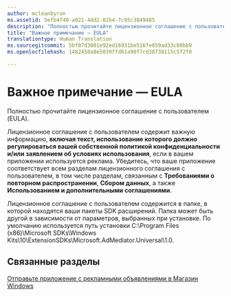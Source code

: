 ```yaml
---
author: mcleanbyron
ms.assetid: 5efb4f40-a021-4dd2-82b4-7c95c3849485
description: "Полностью прочитайте лицензионное соглашение с пользователем (EULA), чтобы узнать важные сведения."
title: "Важное примечание — EULA"
translationtype: Human Translation
ms.sourcegitcommit: 5bf07d3001e92ed16931be516fe059ad33c08bb9
ms.openlocfilehash: 1482450a8e5039ffd61a90f7cd38738115c5f2f0

---
```


# Важное примечание — EULA




Полностью прочитайте лицензионное соглашение с пользователем (EULA).

Лицензионное соглашение с пользователем содержит важную информацию, **включая текст, использование которого должно регулироваться вашей собственной политикой конфиденциальности и/или заявлением об условиях использования**, если в вашем приложении используется реклама. Убедитесь, что ваше приложение соответствует всем разделам лицензионного соглашения с пользователем, в том числе разделам, связанным с **Требованиями о повторном распространении**, **Сбором данных**, а также **Использованием и дополнительными соглашениями**.

Лицензионное соглашение с пользователем содержится в папке, в которой находятся ваши пакеты SDK расширений. Папка может быть другой в зависимости от параметров, выбранных при установке. По умолчанию используется путь установки C:\\Program Files (x86)\\Microsoft SDKs\\Windows Kits\\10\\ExtensionSDKs\\Microsoft.AdMediator.Universal\\1.0.

## Связанные разделы

[Отправьте приложение с рекламными объявлениями в Магазин Windows](submit-an-app-with-ads-to-the-windows-store.md)

 

 



<!--HONumber=Aug16_HO3-->


